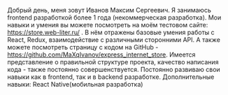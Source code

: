 Добрый день, меня зовут Иванов Максим Сергеевич. Я занимаюсь frontend разработкой более 1 года (некоммерческая разработка).
Мои навыки и умения вы можете посмотреть на моём тестовом сайте: https://store.web-liter.ru/ . 
В нём отражены базовые умения работы с React, Redux, взаимодействие с различными сторонними API. 
А также можете посмотреть страницу с кодом на GitHub - https://github.com/MaXqIvanov/express_internet_store.
Имеется представление о правильной структуре проекта, качество написания кода - также постоянно совершенствуется. 
Постоянно развиваю свои навыки как в frontend, так и в backend разработке. 
Дополнительные навыки: React Native(мобильная разработка)

